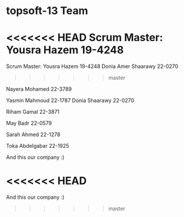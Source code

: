 topsoft-13 Team
==============
<<<<<<< HEAD
Scrum Master: Yousra Hazem 19-4248 
=======

Scrum Master: Yousra Hazem 19-4248
Donia Amer Shaarawy 22-0270
>>>>>>> master

Nayera Mohamed 22-3789

Yasmin Mahmoud 22-1787 Donia Shaarawy 22-0270


Riham Gamal 22-3871

May Badr 22-0579 

Sarah Ahmed 22-1278

Toka Abdelgabar 22-1925


And this our company :)

<<<<<<< HEAD
=======
And this our company :)
>>>>>>> master
